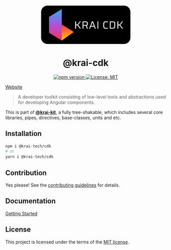 <p align="center">
  <a href="https://krai-kit.dev">
      <img alt="KRAI CDK Logo" src="../../assets/krai-cdk.svg" width="280" style="max-width:100%;">
  </a>
</p>

<h1 align="center">@krai-cdk</h1>

<div align="center">
  <a href="https://npmjs.com/package/@krai-tech/cdk">
    <img src="https://img.shields.io/npm/v/@krai-tech/cdk.svg" alt="npm version">
  </a>
  <a href="https://opensource.org/licenses/MIT">
    <img src="https://img.shields.io/badge/License-MIT-yellow.svg" alt="License: MIT">
  </a>
</div>

[Website](https://krai-kit.dev)

> A developer toolkit consisting of low-level tools and abstractions used for developing Angular components.

This is part of [**@krai-kit**](https://github.com/krai-tech/krai-kit), a fully tree-shakable, which includes several core libraries, pipes, directives, base-classes, units and etc.

## Installation

```bash
npm i @krai-tech/cdk
# or
yarn i @krai-tech/cdk
```

## Contribution

Yes please! See the
[contributing guidelines](https://krai-kit.dev/en/docs/contribution)
for details.

## Documentation

[Getting Started](https://krai-kit.dev/en/docs/getting-started)

## License

This project is licensed under the terms of the
[MIT license](https://github.com/krai-tech/krai-kit/blob/master/LICENSE).
